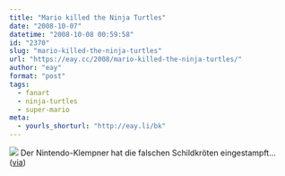 ```yaml
---
title: "Mario killed the Ninja Turtles"
date: "2008-10-07"
datetime: "2008-10-08 00:59:58"
id: "2370"
slug: "mario-killed-the-ninja-turtles"
url: "https://eay.cc/2008/mario-killed-the-ninja-turtles/"
author: "eay"
format: "post"
tags:
  - fanart
  - ninja-turtles
  - super-mario
meta:
  - yourls_shorturl: "http://eay.li/bk"
---
```


![](/uploads/2008/marioturtles.jpg) Der Nintendo-Klempner hat die falschen Schildkröten eingestampft... ([via](http://geekadelphia.com/2008/10/01/marios-unfortunate-mistake/))
